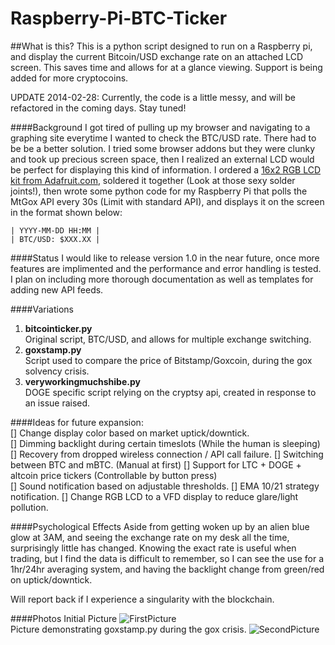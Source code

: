 Raspberry-Pi-BTC-Ticker
=======================
##What is this?
This is a python script designed to run on a Raspberry pi, and display the current Bitcoin/USD exchange rate on an attached LCD screen. This saves time and allows for at a glance viewing. Support is being added for more cryptocoins.

UPDATE 2014-02-28: Currently, the code is a little messy, and will be refactored in the coming days. Stay tuned!
	
####Background
I got tired of pulling up my browser and navigating to a graphing site everytime I wanted to check the BTC/USD rate. There had to be be a better solution. I tried some browser addons but they were clunky and took up precious screen space, then I realized an external LCD would be perfect for displaying this kind of information. I ordered a [16x2 RGB LCD kit from Adafruit.com](http://www.adafruit.com/products/1109), soldered it together (Look at those sexy solder joints!), then wrote some python code for my Raspberry Pi that polls the MtGox API every 30s (Limit with standard API), and displays it on the screen in the format shown below:

	| YYYY-MM-DD HH:MM |
	| BTC/USD: $XXX.XX |

####Status
I would like to release version 1.0 in the near future, once more features are implimented and the performance and error handling is tested. I plan on including more thorough documentation as well as templates for adding new API feeds.

####Variations
1. **bitcointicker.py**                        
Original script, BTC/USD, and allows for multiple exchange switching.
2. **goxstamp.py**                          
Script used to compare the price of Bitstamp/Goxcoin, during the gox solvency crisis.
3. **veryworkingmuchshibe.py**                              
DOGE specific script relying on the cryptsy api, created in response to an issue raised.

####Ideas for future expansion:            
	 [] Change display color based on market uptick/downtick.                   
	 [] Dimming backlight during certain timeslots (While the human is sleeping)          
	 [] Recovery from dropped wireless connection / API call failure.
	 [] Switching between BTC and mBTC. (Manual at first)
	 [] Support for LTC + DOGE + altcoin price tickers (Controllable by button press)         
	 [] Sound notification based on adjustable thresholds.
	 [] EMA 10/21 strategy notification.
	 [] Change RGB LCD to a VFD display to reduce glare/light pollution.  

####Psychological Effects
Aside from getting woken up by an alien blue glow at 3AM, and seeing the exchange rate on my desk all the time, surprisingly little has changed. Knowing the exact rate is useful when trading, but I find the data is difficult to remember, so I can see the use for a 1hr/24hr averaging system, and having the backlight change from green/red on uptick/downtick.

Will report back if I experience a singularity with the blockchain.

####Photos
Initial Picture
![FirstPicture](http://i.imgur.com/W5mvL72.jpg)                 
Picture demonstrating goxstamp.py during the gox crisis.
![SecondPicture](http://i.imgur.com/pChEKp1.jpg)

